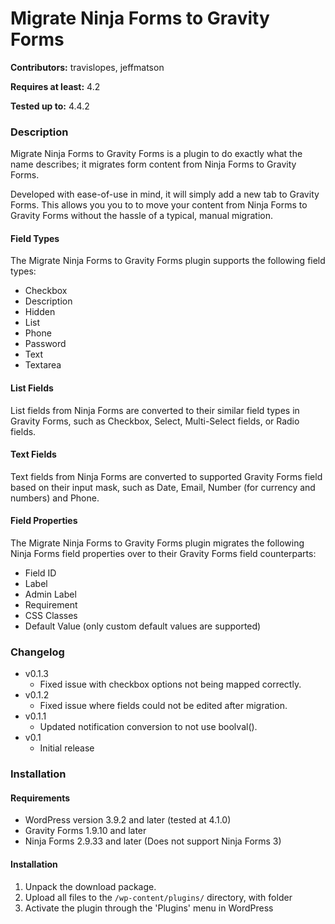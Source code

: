 # Migrate Ninja Forms to Gravity Forms
**Contributors:** travislopes, jeffmatson

**Requires at least:** 4.2

**Tested up to:** 4.4.2

### Description
Migrate Ninja Forms to Gravity Forms is a plugin to do exactly what the name describes; it migrates form content from Ninja Forms to Gravity Forms.

Developed with ease-of-use in mind, it will simply add a new tab to Gravity Forms.  This allows you you to to move your content from Ninja Forms to Gravity Forms without the hassle of a typical, manual migration.

#### Field Types

The Migrate Ninja Forms to Gravity Forms plugin supports the following field types:

* Checkbox
* Description
* Hidden
* List
* Phone
* Password
* Text
* Textarea

#### List Fields

List fields from Ninja Forms are converted to their similar field types in Gravity Forms, such as Checkbox, Select, Multi-Select fields, or Radio fields.

#### Text Fields

Text fields from Ninja Forms are converted to supported Gravity Forms field based on their input mask, such as Date, Email, Number (for currency and numbers) and Phone.

#### Field Properties

The Migrate Ninja Forms to Gravity Forms plugin migrates the following Ninja Forms field properties over to their Gravity Forms field counterparts:

* Field ID
* Label
* Admin Label
* Requirement
* CSS Classes
* Default Value (only custom default values are supported)

### Changelog
* v0.1.3
	* Fixed issue with checkbox options not being mapped correctly.
* v0.1.2
	* Fixed issue where fields could not be edited after migration.
* v0.1.1
	* Updated notification conversion to not use boolval().
* v0.1
	* Initial release

### Installation
#### Requirements
* WordPress version 3.9.2 and later (tested at 4.1.0)
* Gravity Forms 1.9.10 and later
* Ninja Forms 2.9.33 and later (Does not support Ninja Forms 3)

#### Installation
1. Unpack the download package.
1. Upload all files to the `/wp-content/plugins/` directory, with folder
1. Activate the plugin through the 'Plugins' menu in WordPress
